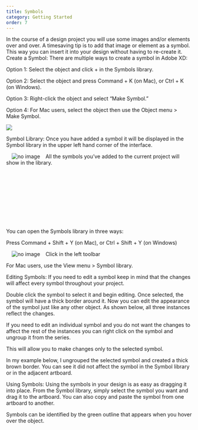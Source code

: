 ```yaml
---
title: Symbols
category: Getting Started
order: 7
---
```


In the course of a design project you will use some images and/or elements over and over. A timesaving tip is to add that image or element as a symbol. This way you can insert it into your design without having to re-create it.
Create a Symbol: There are multiple ways to create a symbol in Adobe XD:  

Option 1: Select the object and click + in the Symbols library.  

Option 2: Select the object and press Command + K (on Mac), 
or Ctrl + K (on Windows).  

Option 3: Right-click the object and select “Make Symbol.”  

Option 4: For Mac users, select the object then use the Object menu > Make Symbol.  


![](https://iwilfried.github.io/Adobe-XD-eBook/images/XD-Symbol-01.png)  

Symbol Library: Once you have added a symbol it will be displayed in the Symbol library in the upper left hand corner of the interface.  

<img style="padding: 0px 15px; float: left" src="https://iwilfried.github.io/Adobe-XD-eBook/images/XD-Symbol-02.png" alt="no image" />All the symbols you’ve added to the current project will show in the library.  

&nbsp;  

&nbsp;  

&nbsp;  

&nbsp;  

&nbsp;  

You can open the Symbols library in three ways:  


Press Command + Shift + Y (on Mac), or Ctrl + Shift + Y (on Windows)

<img style="padding: 0px 15px" src="https://iwilfried.github.io/Adobe-XD-eBook/images/XD-Symbol-03.png" alt="no image" />Click  in the left toolbar 




For Mac users, use the View menu > Symbol library.





Editing Symbols: If you need to edit a symbol keep in mind that the changes will affect every symbol throughout your project.

Double click the symbol to select it and begin editing. Once selected, the symbol will have a thick border around it. Now you can edit the appearance of the symbol just like any other object. As shown below, all three instances reflect the changes.


















If you need to edit an individual symbol and you do not want the changes to affect the rest of the instances you can right click on the symbol and ungroup it from the series.

This will allow you to make changes only to the selected symbol.





In my example below, I ungrouped the selected symbol and created a thick brown border. You can see it did not affect the symbol in the Symbol library or in the adjacent artboard.














Using Symbols: Using the symbols in your design is as easy as dragging it into place. From the Symbol library, simply select the symbol you want and drag it to the artboard. You can also copy and paste the symbol from one artboard to another. 

Symbols can be identified by the green outline that appears when you hover over the object.



